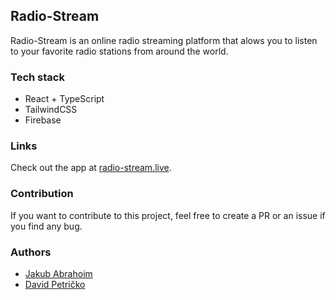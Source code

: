 ## Radio-Stream
Radio-Stream is an online radio streaming platform that alows you to listen to your favorite radio stations from around the world.

### Tech stack
- React + TypeScript
- TailwindCSS
- Firebase

### Links
Check out the app at [radio-stream.live](https://radio-stream.live/home).

### Contribution
If you want to contribute to this project, feel free to create a PR or an issue if you find any bug.

### Authors
- [Jakub Abrahoim](https://github.com/jakubabrahoim)
- [David Petričko](https://github.com/dpetricko)
